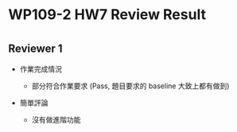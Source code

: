 
WP109-2 HW7 Review Result
=========================

# 

## Reviewer 1
- 作業完成情況
	- 部分符合作業要求 (Pass, 題目要求的 baseline 大致上都有做到)

- 簡單評論
	- 沒有做進階功能


